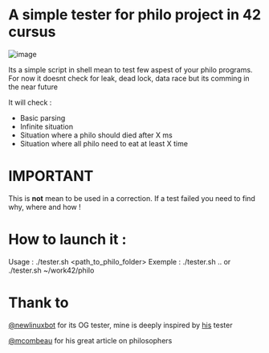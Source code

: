 # A simple tester for philo project in 42 cursus
![image](https://user-images.githubusercontent.com/52115261/209988470-ecc585c5-c19c-4c5a-857f-57dcbb799576.png)

Its a simple script in shell mean to test few aspest of your philo programs.
For now it doesnt check for leak, dead lock, data race but its comming in the near future

It will check :
- Basic parsing
- Infinite situation
- Situation where a philo should died after X ms
- Situation where all philo need to eat at least X time

# IMPORTANT
This is **not** mean to be used in a correction. If a test failed you need to find why, where and how !
# How to launch it :
Usage : ./tester.sh <path_to_philo_folder>
Exemple : ./tester.sh .. or ./tester.sh ~/work42/philo

# Thank to 
[@newlinuxbot](https://github.com/newlinuxbot) for its OG tester, mine is deeply inspired by [his](https://github.com/newlinuxbot/Philosphers-42Project-Tester) tester

[@mcombeau](https://github.com/mcombeau/) for his great article on philosophers
